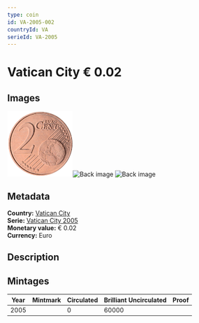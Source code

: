 ```yaml
---
type: coin
id: VA-2005-002
countryId: VA
serieId: VA-2005
---
```


# Vatican City € 0.02

## Images

<img src="../../../img/common-2002-002.png" height="150" alt="Front image"><img src="img/vatican city-2005-002.png" height="150" alt="Back image">     ![Back image]()

## Metadata

**Country:** [Vatican City](../index.md)\
**Serie:** [Vatican City 2005](index.md)\
**Monetary value:** € 0.02\
**Currency:** Euro

## Description


## Mintages

| Year | Mintmark | Circulated | Brilliant Uncirculated | Proof |
| ---- | -------- | ---------- | ---------------------- | ----- |
| 2005 |  | 0| 60000 |  |
